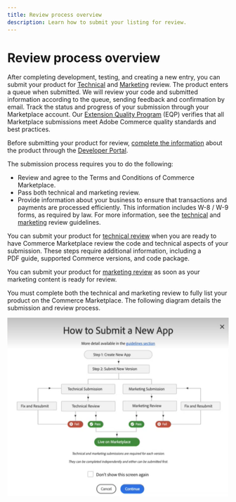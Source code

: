 ```yaml
---
title: Review process overview
description: Learn how to submit your listing for review.
---
```


# Review process overview

After completing development, testing, and creating a new entry, you can submit your product for [Technical](submit-for-technical-review.md) and [Marketing](submit-for-marketing-review.md) review. The product enters a queue when submitted. We will review your code and submitted information according to the queue, sending feedback and confirmation by email. Track the status and progress of your submission through your Marketplace account. Our [Extension Quality Program](extension-quality-program.md) (EQP) verifies that all Marketplace submissions meet Adobe Commerce quality standards and best practices.

<InlineAlert variant="info" slots="text"/>

Before submitting your product for review, [complete the information](extension-information.md) about the product through the [Developer Portal](developer-portal.md).

The submission process requires you to do the following:

-  Review and agree to the Terms and Conditions of Commerce Marketplace.
-  Pass both technical and marketing review.
-  Provide information about your business to ensure that transactions and payments are processed efficiently. This information includes W-8 / W-9 forms, as required by law. For more information, see the [technical](technical-review-guidelines.md) and [marketing](marketing-review-guidelines.md) review guidelines.

You can submit your product for [technical review](submit-for-technical-review.md) when you are ready to have Commerce Marketplace review the code and technical aspects of your submission. These steps require additional information, including a PDF guide, supported Commerce versions, and code package.

You can submit your product for [marketing review](submit-for-marketing-review.md) as soon as your marketing content is ready for review.

You must complete both the technical and marketing review to fully list your product on the Commerce Marketplace. The following diagram details the submission and review process.

![](_images/submit-chart1.png)
